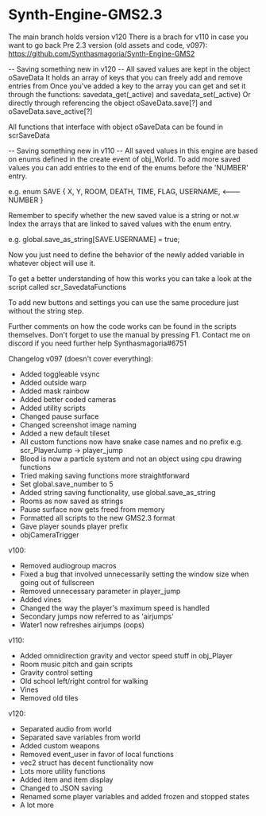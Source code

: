 # Synth-Engine-GMS2.3

The main branch holds version v120
There is a brach for v110 in case you want to go back
Pre 2.3 version (old assets and code, v097): https://github.com/Synthasmagoria/Synth-Engine-GMS2

 -- Saving something new in v120 --
All saved values are kept in the object oSaveData
It holds an array of keys that you can freely add and remove entries from
Once you've added a key to the array you can get and set it through the functions:
savedata_get(_active) and savedata_set(_active)
Or directly through referencing the object
oSaveData.save[?<key>] and oSaveData.save_active[?<key>]
	
All functions that interface with object oSaveData can be found in scrSaveData


 -- Saving something new in v110 --
All saved values in this engine are based on enums defined in the create event of obj_World.
To add more saved values you can add entries to the end of the enums before the 'NUMBER' entry.

e.g.
enum SAVE {
	X,
	Y,
	ROOM,
	DEATH,
	TIME,
	FLAG,
	USERNAME,	<---
	NUMBER
}

Remember to specify whether the new saved value is a string or not.w
Index the arrays that are linked to saved values with the enum entry.

e.g.
global.save_as_string[SAVE.USERNAME] = true;

Now you just need to define the behavior of the newly added variable in
whatever object will use it.
			     
To get a better understanding of how this works you can take a look at the
script called scr_SavedataFunctions

To add new buttons and settings you can use the same procedure just without
the string step.

Further comments on how the code works can be found in the scripts themselves.
Don't forget to use the manual by pressing F1.
Contact me on discord if you need further help Synthasmagoria#6751


Changelog v097 (doesn't cover everything):
- Added toggleable vsync
- Added outside warp
- Added mask rainbow
- Added better coded cameras
- Added utility scripts
- Changed pause surface
- Changed screenshot image naming
- Added a new default tileset
- All custom functions now have snake case names and no prefix
	e.g. scr_PlayerJump -> player_jump
- Blood is now a particle system and not an object using cpu drawing functions
- Tried making saving functions more straightforward
- Set global.save_number to 5
- Added string saving functionality, use global.save_as_string
- Rooms as now saved as strings
- Pause surface now gets freed from memory
- Formatted all scripts to the new GMS2.3 format
- Gave player sounds player prefix
- objCameraTrigger

v100:
- Removed audiogroup macros
- Fixed a bug that involved unnecessarily setting the window size when going out of fullscreen
- Removed unnecessary parameter in player_jump
- Added vines
- Changed the way the player's maximum speed is handled
- Secondary jumps now referred to as 'airjumps'
- Water1 now refreshes airjumps (oops)

v110:
- Added omnidirection gravity and vector speed stuff in obj_Player
- Room music pitch and gain scripts
- Gravity control setting
- Old school left/right control for walking
- Vines
- Removed old tiles

v120:
- Separated audio from world
- Separated save variables from world
- Added custom weapons
- Removed event_user in favor of local functions
- vec2 struct has decent functionality now
- Lots more utility functions
- Added item and item display
- Changed to JSON saving
- Renamed some player variables and added frozen and stopped states
- A lot more
